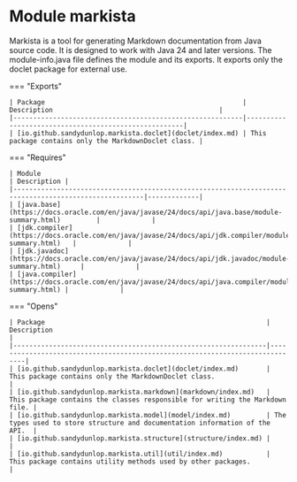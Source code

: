 # Module markista


Markista is a tool for generating Markdown documentation from Java source code.
It is designed to work with Java 24 and later versions.
The module-info.java file defines the module and its exports.
It exports only the doclet package for external use.

=== "Exports"

    | Package                                                  | Description                                          |
    |----------------------------------------------------------|------------------------------------------------------|
    | [io.github.sandydunlop.markista.doclet](doclet/index.md) | This package contains only the MarkdownDoclet class. |
=== "Requires"

    | Module                                                                                                | Description |
    |-------------------------------------------------------------------------------------------------------|-------------|
    | [java.base](https://docs.oracle.com/en/java/javase/24/docs/api/java.base/module-summary.html)         |             |
    | [jdk.compiler](https://docs.oracle.com/en/java/javase/24/docs/api/jdk.compiler/module-summary.html)   |             |
    | [jdk.javadoc](https://docs.oracle.com/en/java/javase/24/docs/api/jdk.javadoc/module-summary.html)     |             |
    | [java.compiler](https://docs.oracle.com/en/java/javase/24/docs/api/java.compiler/module-summary.html) |             |
=== "Opens"

    | Package                                                        | Description                                                                  |
    |----------------------------------------------------------------|------------------------------------------------------------------------------|
    | [io.github.sandydunlop.markista.doclet](doclet/index.md)       | This package contains only the MarkdownDoclet class.                         |
    | [io.github.sandydunlop.markista.markdown](markdown/index.md)   | This package contains the classes responsible for writing the Markdown file. |
    | [io.github.sandydunlop.markista.model](model/index.md)         | The types used to store structure and documentation information of the API.  |
    | [io.github.sandydunlop.markista.structure](structure/index.md) |                                                                              |
    | [io.github.sandydunlop.markista.util](util/index.md)           | This package contains utility methods used by other packages.                |
